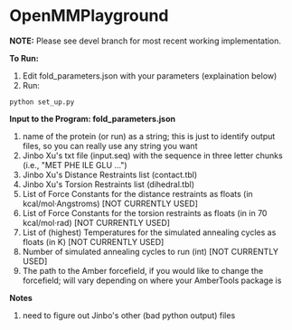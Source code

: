 # OpenMMPlayground

**NOTE:** Please see devel branch for most recent working implementation.

**To Run:**
1. Edit fold_parameters.json with your parameters (explaination below)
2. Run:
```
python set_up.py
```

**Input to the Program:  fold_parameters.json**
1. name of the protein (or run) as a string; this is just to identify output files, so you can really use any string you want
2. Jinbo Xu's txt file (input.seq) with the sequence in three letter chunks (i.e., "MET PHE ILE GLU ...")
3. Jinbo Xu's Distance Restraints list (contact.tbl)
4. Jinbo Xu's Torsion Restraints list (dihedral.tbl)
5. List of Force Constants for the distance restraints as floats (in kcal/mol·Angstroms) [NOT CURRENTLY USED]
6. List of Force Constants for the torsion restraints as floats (in in 70 kcal/mol·rad) [NOT CURRENTLY USED]
7. List of (highest) Temperatures for the simulated annealing cycles as floats (in K) [NOT CURRENTLY USED]
8. Number of simulated annealing cycles to run (int) [NOT CURRENTLY USED]
9. The path to the Amber forcefield, if you would like to change the forcefield; will vary depending on where your AmberTools package is


**Notes**
1. need to figure out Jinbo's other (bad python output) files
